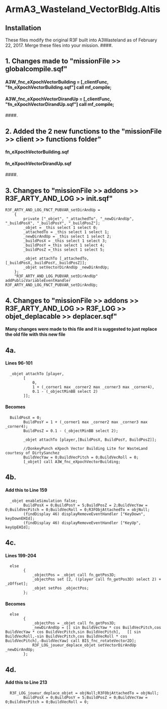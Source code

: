 # ArmA3_Wasteland_VectorBldg.Altis

## Installation
These files modify the original R3F built into A3Wasteland as of February 22, 2017.
Merge these files into your mission.
####.

## 1. Changes made to "missionFile >> globalcompile.sqf"
#### A3W_fnc_eXpochVectorBuilding = [_clientFunc, "fn_eXpochVectorBuilding.sqf"] call mf_compile;
#### A3W_fnc_eXpochVectorDirandUp = [_clientFunc, "fn_eXpochVectorDirandUp.sqf"] call mf_compile;
####.

## 2. Added the 2 new functions to the "missionFile >> client >> functions folder"
#### fn_eXpochVectorBuilding.sqf
#### fn_eXpochVectorDirandUp.sqf
####.

## 3. Changes to "missionFile >> addons >> R3F_ARTY_AND_LOG >> init.sqf"
    R3F_ARTY_AND_LOG_FNCT_PUBVAR_setDirAndUp =
		{
			private ["_objet", "_attachedTo", "_newDirAndUp", "_buildPosX", "_buildPosY", "_buildPosZ"];
			_objet = _this select 1 select 0;
			_attachedTo = _this select 1 select 1;
			_newDirAndUp = _this select 1 select 2;
			_buildPosX = _this select 1 select 3;
			_buildPosY =_this select 1 select 4;
			_buildPosZ =_this select 1 select 5;
			
			_objet attachTo [_attachedTo,[_buildPosX,_buildPosY,_buildPosZ]];
			_objet setVectorDirAndUp _newDirAndUp;
		};
		"R3F_ARTY_AND_LOG_PUBVAR_setDirAndUp" addPublicVariableEventHandler R3F_ARTY_AND_LOG_FNCT_PUBVAR_setDirAndUp;
    
## 4. Changes to "missionFile >> addons >> R3F_ARTY_AND_LOG >> R3F_LOG >> objet_deplacable >> deplacer.sqf"
#### Many changes were made to this file and it is suggested to just replace the old file with this new file
## 4a.
#### Lines 96-101
      _objet attachTo [player,
			[
				0,
				1 + (_corner1 max _corner2 max _corner3 max _corner4),
				0.1 - (_objectMinBB select 2)
			]];
#### Becomes
      BuildPosX = 0;
			BuildPosY = 1 + (_corner1 max _corner2 max _corner3 max _corner4);
			BuildPosZ = 0.1 - (_objectMinBB select 2);
			
			_objet attachTo [player,[BuildPosX, BuildPosY, BuildPosZ]];

			//DonkeyPunch eXpoch Vector Building Lite for WasteLand courtesy of DirtySanchez
			BuildVecYaw = 0;BuildVecPitch = 0;BuildVecRoll = 0;
			[_objet] call A3W_fnc_eXpochVectorBuilding;
## 4b.
#### Add this to Line 159
      _objet enableSimulation false;
			BuildPosX = 0;BuildPosY = 5;BuildPosZ = 2;BuildVecYaw = 0;BuildVecPitch = 0;BuildVecRoll = 0;R3FObjAttachedTo = objNull;
			(findDisplay 46) displayRemoveEventHandler ["KeyDown", keyDownEHId];
			(findDisplay 46) displayRemoveEventHandler ["KeyUp", keyUpEHId];
## 4c.
#### Lines 199-204
      else
			{
				_objectPos = _objet call fn_getPos3D;
				_objectPos set [2, ((player call fn_getPos3D) select 2) + _zOffset];
				_objet setPos _objectPos;
			};
#### Becomes
      else
			{
				_objectPos = _objet call fn_getPos3D;
				_newDirAndUp = [[ sin BuildVecYaw * cos BuildVecPitch,cos BuildVecYaw * cos BuildVecPitch,sin BuildVecPitch],	[[ sin BuildVecRoll,-sin BuildVecPitch,cos BuildVecRoll * cos BuildVecPitch],-BuildVecYaw] call BIS_fnc_rotateVector2D];
				R3F_LOG_joueur_deplace_objet setVectorDirAndUp _newDirAndUp;
			};
## 4d.
#### Add this to Line 213
      R3F_LOG_joueur_deplace_objet = objNull;R3FObjAttachedTo = objNull;
			BuildPosX = 0;BuildPosY = 5;BuildPosZ = 0;BuildVecYaw = 0;BuildVecPitch = 0;BuildVecRoll = 0;
